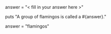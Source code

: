 answer = "< fill in your answer here >"

puts "A group of flamingos is called a #{answer}."

answer = "flamingos"
